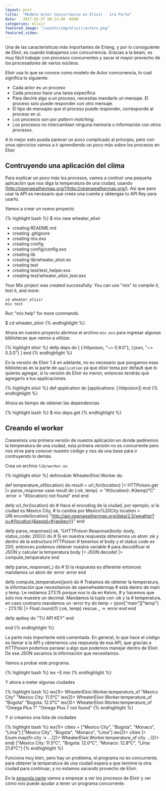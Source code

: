 ```yaml
---
layout: post
title:  "Modelo Actor Concurrencia en Elixir - 1ra Parte"
date:   2017-02-27 08:13:40 -0600
categories: elixir
featured_image: "/assets/img/elixir/actors.png"
featured_video:
---
```


Una de las características más importantes de Erlang, y por lo consiguiente de
Elixir, es cuando trabajamos con concurrencia. Gracias a la beam, es muy fácil
trabajar con procesos concurrentes y sacar el mayor provecho de los procesadores
de varios núcleos.

Elixir usa lo que se conoce como modelo de Actor concurrencia, lo cual significa
lo siguiente:

* Cada actor es un proceso
* Cada proceso hace una tarea específica
* Para decirle algo a un proceso, necesitas  mandarle un mensaje. El proceso solo puede responder con otro mensaje.
* El tipo de mensajes que el proceso puede responder, corresponde al proceso en sí.
* Los procesos son por *pattern matching*.
* Los procesos no intercambian ninguna memoria o información con otros procesos.

A lo mejor esto pueda parecer un poco complicado al principio, pero con unos ejercicios
vamos a ir aprendiendo un poco más sobre los procesos en Elixir

## Contruyendo una aplicación del clima

Para explicar un poco más los procesos, vamos a contruir una pequeña aplicación
que nos diga la temperatura de una ciudad, usando [http://openweathermap.org/](http://openweathermap.org/). Así que para usar la API es necesario que crees una cuenta
y obtengas tu API Key para usarlo.

Vamos a crear un nuevo proyecto

{% highlight bash %}
$ mix new wheater_elixir
* creating README.md
* creating .gitignore
* creating mix.exs
* creating config
* creating config/config.exs
* creating lib
* creating lib/wheater_elixir.ex
* creating test
* creating test/test_helper.exs
* creating test/wheater_elixir_test.exs

Your Mix project was created successfully.
You can use "mix" to compile it, test it, and more:

    cd wheater_elixir
    mix test

Run "mix help" for more commands.

$ cd wheater_elixir
{% endhighlight %}

Ahora en nuestro proyecto abrimos el archivo `mix.exs` para ingresar algunas
bibliotecas que vamos a utilizar.

{% highlight elixir %}
defp deps do
  [
    {:httpoison, "~> 0.9.0"},
    {:json, "~> 0.3.0"}
  ]
end
{% endhighlight %}

En la versión de Elixir 1.4 en adelante, no es necesario que pongamos esas bibliotecas
en la parte de `application` ya que elixir toma por default que lo quieres
agregar, si tu versión de Elixir es menor, entonces tendrás que agregarlo a
tus applicaciones.

{% highlight elixir %}
def application do
  [applications: [:httpoison]]
end
{% endhighlight %}

Ahora es tiempo de obtener las dependencias

{% highlight bash %}
$ mix deps.get
{% endhighlight %}

## Creando el worker

Crearemos una primera versión de nuestra aplicación en donde pediremos la temperatura
de una ciudad, esta primera versión no es concurrente pero nos sirve para conocer
nuestro código y nos da una base para ir contruyendo lo demás.

Crea un archivo `lib/worker.ex`

{% highlight elixir %}
defmodule WheaterElixir.Worker do

  def temperature_of(location) do
    result = url_for(location) |> HTTPoison.get |> parse_response
    case result do
      {:ok, temp} ->
        "#{location}: #{temp}°C"
      :error ->
        "#{location} not found"
    end
  end

  defp url_for(location) do
    # Hace el encoding de la ciudad, por ejemplo, si la ciudad es Mexico City,
    # lo cambia por Mexico%20City
    location = URI.encode(location)
    "http://api.openweathermap.org/data/2.5/weather?q=#{location}&appid=#{apikey()}"
  end

  defp parse_response({:ok, %HTTPoison.Response{body: body, status_code:
200}}) do
    # Si en nuestra respuesta obtenemos un atom :ok y dentro de la estructura HTTPoison
    # tenemos el body y el status code es 200, entonces podemos obtener nuestra variable
    # para decodificar el JSON y calcular la temperatura
    body |> JSON.decode! |> compute_temperature
  end

  defp parse_response(_) do
    # Si la respuesta es diferente entonces mandamos un atom de :error
    :error
  end

  defp compute_temperature(json) do
    # Tratamos de obtener la temperatura, la información que necesitamos de openwheatermap
    # está dentro de main y temp. Le restamos 273.15 porque nos lo da en Kelvin,
    # y hacemos que solo nos muestre un decimal. Mandamos la tupla con :ok y la
    # temperatura, en caso contrario mandamos un :error
    try do
      temp = (json["main"]["temp"] - 273.15) |> Float.round(1)
      {:ok, temp}
    rescue
      _ -> :error
    end
  end

  defp apikey do
    "TU API KEY"
  end

end
{% endhighlight %}

La parte más importante está comentada. En general, lo que hace el código es
llamar a la API y obtenemos una respuesta de esa API, que gracias a HTTPoison
podemos parsear a algo que podemos manejar dentro de Elixir. De ese JSON
sacamos la información que necesitamos.

Vamos a probar este programa.

{% highlight bash %}
iex –S mix
{% endhighlight %}

Y ahora a meter algunas ciudades

{% highlight bash %}
iex(1)> WheaterElixir.Worker.temperature_of "Mexico City"
"Mexico City: 11.5°C"
iex(2)> WheaterElixir.Worker.temperature_of "Bogota"
"Bogota: 12.0°C"
iex(3)> WheaterElixir.Worker.temperature_of "Omega Plus 7"
"Omega Plus 7 not found"
{% endhighlight %}

Y si creamos una lista de ciudades

{% highlight bash %}
 iex(1)> cities = ["Mexico City", "Bogota", "Monaco", "Lima"]
["Mexico City", "Bogota", "Monaco", "Lima"]
iex(2)> cities |> Enum.map(fn city ->
...(2)>   WheaterElixir.Worker.temperature_of city
...(2)> end)
["Mexico City: 11.5°C", "Bogota: 12.0°C", "Monaco: 12.8°C", "Lima: 21.6°C"]
{% endhighlight %}

Funciona muy bien, pero hay un problema, el programa no es concurrente, para obtener
la temperatura de una ciudad espera a que termine la otra ciudad para continuar, y no
estamos sacando provecho de Elixir. 

En la [segunda parte](/elixir/modelo-actor-concurrencia-en-elixir-2da-parte/) vamos a empezar a ver los procesos de Elixir y ver cómo nos puede ayudar a tener un programa concurrente.
